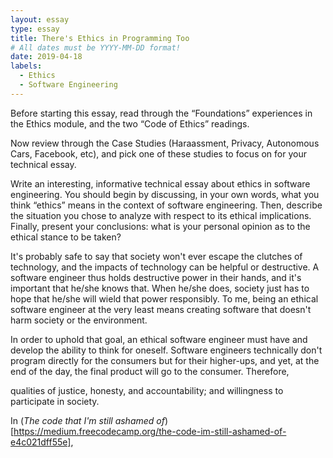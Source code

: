 ```yaml
---
layout: essay
type: essay
title: There's Ethics in Programming Too
# All dates must be YYYY-MM-DD format!
date: 2019-04-18
labels:
  - Ethics
  - Software Engineering
---
```


Before starting this essay, read through the “Foundations” experiences in the Ethics module, and the two “Code of Ethics” readings.

Now review through the Case Studies (Haraassment, Privacy, Autonomous Cars, Facebook, etc), and pick one of these studies to focus on for your technical essay.

Write an interesting, informative technical essay about ethics in software engineering. You should begin by discussing, in your own words, what you think “ethics” means in the context of software engineering. Then, describe the situation you chose to analyze with respect to its ethical implications. Finally, present your conclusions: what is your personal opinion as to the ethical stance to be taken?






It's probably safe to say that society won't ever escape the clutches of technology, and the impacts of technology can be helpful or destructive. A software engineer thus holds destructive power in their hands, and it's important that he/she knows that. When he/she does, society just has to hope that he/she will wield that power responsibly. To me, being an ethical software engineer at the very least means creating software that doesn't harm society or the environment. 

In order to uphold that goal, an ethical software engineer must have and develop the ability to think for oneself. Software engineers technically don't program directly for the consumers but for their higher-ups, and yet, at the end of the day, the final product will go to the consumer. Therefore, 

qualities of justice, honesty, and accountability; and willingness to participate in society. 

In (*The code that I'm still ashamed of*)[https://medium.freecodecamp.org/the-code-im-still-ashamed-of-e4c021dff55e], 
